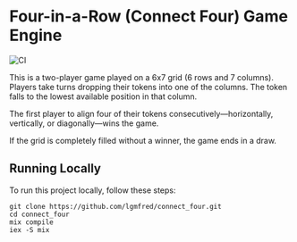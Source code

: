 # Four-in-a-Row (Connect Four) Game Engine

![CI](https://github.com/lgmfred/connect_four/actions/workflows/ci.yml/badge.svg)

This is a two-player game played on a 6x7 grid (6 rows and 7 columns). Players take turns dropping their tokens into one of the columns. The token falls to the lowest available position in that column.

The first player to align four of their tokens consecutively—horizontally, vertically, or diagonally—wins the game.

If the grid is completely filled without a winner, the game ends in a draw.

## Running Locally

To run this project locally, follow these steps:

```
git clone https://github.com/lgmfred/connect_four.git
cd connect_four
mix compile
iex -S mix
```
